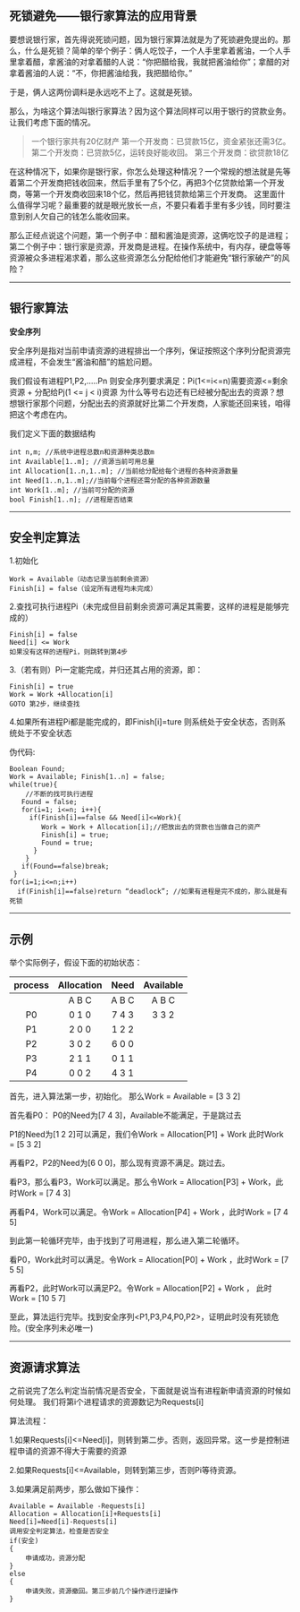 


死锁避免——银行家算法的应用背景
------
要想说银行家，首先得说死锁问题，因为银行家算法就是为了死锁避免提出的。那么，什么是死锁？简单的举个例子：俩人吃饺子，一个人手里拿着酱油，一个人手里拿着醋，拿酱油的对拿着醋的人说：“你把醋给我，我就把酱油给你”；拿醋的对拿着酱油的人说：“不，你把酱油给我，我把醋给你。”

于是，俩人这两份调料是永远吃不上了。这就是死锁。

那么，为啥这个算法叫银行家算法？因为这个算法同样可以用于银行的贷款业务。让我们考虑下面的情况。

> 一个银行家共有20亿财产
> 第一个开发商：已贷款15亿，资金紧张还需3亿。
> 第二个开发商：已贷款5亿，运转良好能收回。
> 第三个开发商：欲贷款18亿

在这种情况下，如果你是银行家，你怎么处理这种情况？一个常规的想法就是先等着第二个开发商把钱收回来，然后手里有了5个亿，再把3个亿贷款给第一个开发商，等第一个开发商收回来18个亿，然后再把钱贷款给第三个开发商。
这里面什么值得学习呢？最重要的就是眼光放长一点，不要只看着手里有多少钱，同时要注意到别人欠自己的钱怎么能收回来。

那么正经点说这个问题，第一个例子中：醋和酱油是资源，这俩吃饺子的是进程；第二个例子中：银行家是资源，开发商是进程。在操作系统中，有内存，硬盘等等资源被众多进程渴求着，那么这些资源怎么分配给他们才能避免“银行家破产”的风险？

------
银行家算法
-----

**安全序列**

安全序列是指对当前申请资源的进程排出一个序列，保证按照这个序列分配资源完成进程，不会发生“酱油和醋”的尴尬问题。

我们假设有进程P1,P2,.....Pn
则安全序列要求满足：Pi(1<=i<=n)需要资源<=剩余资源 + 分配给Pj(1 <= j < i)资源
为什么等号右边还有已经被分配出去的资源？想想银行家那个问题，分配出去的资源就好比第二个开发商，人家能还回来钱，咱得把这个考虑在内。

我们定义下面的数据结构

    int n,m; //系统中进程总数n和资源种类总数m
    int Available[1..m]; //资源当前可用总量
    int Allocation[1..n,1..m]; //当前给分配给每个进程的各种资源数量
    int Need[1..n,1..m];//当前每个进程还需分配的各种资源数量
    int Work[1..m]; //当前可分配的资源
    bool Finish[1..n]; //进程是否结束

-----
**安全判定算法**
-----

1.初始化

    Work = Available（动态记录当前剩余资源）
    Finish[i] = false（设定所有进程均未完成）

2.查找可执行进程Pi（未完成但目前剩余资源可满足其需要，这样的进程是能够完成的）

    Finish[i] = false          
    Need[i] <= Work 
    如果没有这样的进程Pi，则跳转到第4步

3.（若有则）Pi一定能完成，并归还其占用的资源，即：

    Finish[i] = true           
    Work = Work +Allocation[i]
    GOTO 第2步，继续查找
4.如果所有进程Pi都是能完成的，即Finish[i]=ture
     则系统处于安全状态，否则系统处于不安全状态

伪代码:

    Boolean Found;
    Work = Available; Finish[1..n] = false; 
    while(true){
        //不断的找可执行进程
       Found = false;
       for(i=1; i<=n; i++){
         if(Finish[i]==false && Need[i]<=Work){
            Work = Work + Allocation[i];//把放出去的贷款也当做自己的资产
            Finish[i] = true; 
            Found = true;
          }
        }
       if(Found==false)break;
     }
    for(i=1;i<=n;i++) 
      if(Finish[i]==false)return “deadlock”; //如果有进程是完不成的，那么就是有死锁

---------------
**示例**
--------------
举个实际例子，假设下面的初始状态：

| process | Allocation | Need  | Available |
| :-----: | :--------: | :---: | :-------: |
|         |   A B C    | A B C |   A B C   |
|   P0    |   0 1 0    | 7 4 3 |   3 3 2   |
|   P1    |   2 0 0    | 1 2 2 |           |
|   P2    |   3 0 2    | 6 0 0 |           |
|   P3    |   2 1 1    | 0 1 1 |           |
|   P4    |   0 0 2    | 4 3 1 |           |

首先，进入算法第一步，初始化。
那么Work = Available = [3 3 2]

首先看P0：
P0的Need为[7 4 3]，Available不能满足，于是跳过去

P1的Need为[1 2 2]可以满足，我们令Work = Allocation[P1] + Work
此时Work = [5 3 2]


再看P2，P2的Need为[6 0 0]，那么现有资源不满足。跳过去。

看P3，那么看P3，Work可以满足。那么令Work = Allocation[P3] + Work，此时Work =  [7 4 3]

再看P4，Work可以满足。令Work = Allocation[P4] + Work ，此时Work = [7 4 5]

到此第一轮循环完毕，由于找到了可用进程，那么进入第二轮循环。

看P0，Work此时可以满足。令Work = Allocation[P0] + Work ，此时Work = [7 5 5]

再看P2，此时Work可以满足P2。令Work = Allocation[P2] + Work ， 此时Work = [10 5 7]

至此，算法运行完毕。找到安全序列<P1,P3,P4,P0,P2>，证明此时没有死锁危险。(安全序列未必唯一)

--------
**资源请求算法**
---------

之前说完了怎么判定当前情况是否安全，下面就是说当有进程新申请资源的时候如何处理。
我们将第i个进程请求的资源数记为Requests[i]

算法流程：

1.如果Requests[i]<=Need[i]，则转到第二步。否则，返回异常。这一步是控制进程申请的资源不得大于需要的资源

2.如果Requests[i]<=Available，则转到第三步，否则Pi等待资源。

3.如果满足前两步，那么做如下操作：

    Available = Available -Requests[i]
    Allocation = Allocation[i]+Requests[i]
    Need[i]=Need[i]-Requests[i]
    调用安全判定算法，检查是否安全
    if(安全)
    {
        申请成功，资源分配
    }
    else
    {
        申请失败，资源撤回。第三步前几个操作进行逆操作
    }